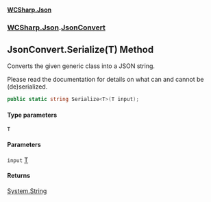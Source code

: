 #### [WCSharp.Json](index.md 'index')
### [WCSharp.Json](WCSharp.Json.md 'WCSharp.Json').[JsonConvert](WCSharp.Json.JsonConvert.md 'WCSharp.Json.JsonConvert')

## JsonConvert.Serialize<T>(T) Method

Converts the given generic class into a JSON string.  
  
Please read the documentation for details on what can and cannot be (de)serialized.

```csharp
public static string Serialize<T>(T input);
```
#### Type parameters

<a name='WCSharp.Json.JsonConvert.Serialize_T_(T).T'></a>

`T`
#### Parameters

<a name='WCSharp.Json.JsonConvert.Serialize_T_(T).input'></a>

`input` [T](WCSharp.Json.JsonConvert.Serialize_T_(T).md#WCSharp.Json.JsonConvert.Serialize_T_(T).T 'WCSharp.Json.JsonConvert.Serialize<T>(T).T')

#### Returns
[System.String](https://docs.microsoft.com/en-us/dotnet/api/System.String 'System.String')
